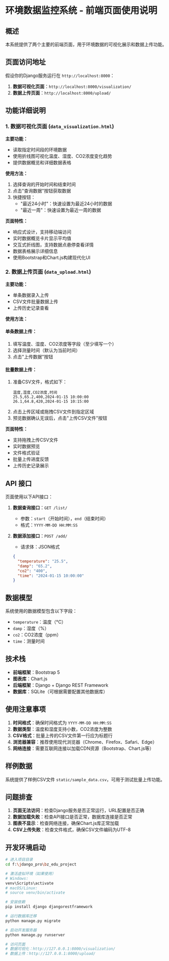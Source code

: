 # 环境数据监控系统 - 前端页面使用说明

## 概述

本系统提供了两个主要的前端页面，用于环境数据的可视化展示和数据上传功能。

## 页面访问地址

假设你的Django服务运行在 `http://localhost:8000`：

1. **数据可视化页面**：`http://localhost:8000/visualization/`
2. **数据上传页面**：`http://localhost:8000/upload/`

## 功能详细说明

### 1. 数据可视化页面 (`data_visualization.html`)

**主要功能：**
- 读取指定时间段的环境数据
- 使用折线图可视化温度、湿度、CO2浓度变化趋势
- 提供数据概览和详细数据表格

**使用方法：**
1. 选择查询的开始时间和结束时间
2. 点击"查询数据"按钮获取数据
3. 快捷按钮：
   - "最近24小时"：快速设置为最近24小时的数据
   - "最近一周"：快速设置为最近一周的数据

**页面特性：**
- 响应式设计，支持移动端访问
- 实时数据概览卡片显示平均值
- 交互式折线图，支持数据点悬停查看详情
- 数据表格展示详细信息
- 使用Bootstrap和Chart.js构建现代化UI

### 2. 数据上传页面 (`data_upload.html`)

**主要功能：**
- 单条数据录入上传
- CSV文件批量数据上传
- 上传历史记录查看

**使用方法：**

#### 单条数据上传：
1. 填写温度、湿度、CO2浓度等字段（至少填写一个）
2. 选择测量时间（默认为当前时间）
3. 点击"上传数据"按钮

#### 批量数据上传：
1. 准备CSV文件，格式如下：
   ```csv
   温度,湿度,CO2浓度,时间
   25.5,65.2,400,2024-01-15 10:00:00
   26.1,64.8,420,2024-01-15 10:15:00
   ```
2. 点击上传区域或拖拽CSV文件到指定区域
3. 预览数据确认无误后，点击"上传CSV文件"按钮

**页面特性：**
- 支持拖拽上传CSV文件
- 实时数据预览
- 文件格式验证
- 批量上传进度反馈
- 上传历史记录展示

## API 接口

页面使用以下API接口：

1. **数据查询接口**：`GET /list/`
   - 参数：`start`（开始时间），`end`（结束时间）
   - 格式：`YYYY-MM-DD HH:MM:SS`

2. **数据添加接口**：`POST /add/`
   - 请求体：JSON格式
   ```json
   {
     "temperature": "25.5",
     "damp": "65.2", 
     "co2": "400",
     "time": "2024-01-15 10:00:00"
   }
   ```

## 数据模型

系统使用的数据模型包含以下字段：
- `temperature`：温度（°C）
- `damp`：湿度（%）
- `co2`：CO2浓度（ppm）
- `time`：测量时间

## 技术栈

- **前端框架**：Bootstrap 5
- **图表库**：Chart.js
- **后端框架**：Django + Django REST Framework
- **数据库**：SQLite（可根据需要配置其他数据库）

## 使用注意事项

1. **时间格式**：确保时间格式为 `YYYY-MM-DD HH:MM:SS`
2. **数据类型**：温度和湿度支持小数，CO2浓度为整数
3. **CSV格式**：批量上传的CSV文件第一行应为标题行
4. **浏览器兼容**：推荐使用现代浏览器（Chrome、Firefox、Safari、Edge）
5. **网络连接**：需要互联网连接以加载CDN资源（Bootstrap、Chart.js等）

## 样例数据

系统提供了样例CSV文件 `static/sample_data.csv`，可用于测试批量上传功能。

## 问题排查

1. **页面无法访问**：检查Django服务是否正常运行，URL配置是否正确
2. **数据加载失败**：检查API接口是否正常，数据库连接是否正常
3. **图表不显示**：检查网络连接，确保Chart.js库正常加载
4. **CSV上传失败**：检查文件格式，确保CSV文件编码为UTF-8

## 开发环境启动

```bash
# 进入项目目录
cd f:\jdango_pro\bz_edu_project

# 激活虚拟环境（如果使用）
# Windows:
venv\Scripts\activate
# macOS/Linux:
# source venv/bin/activate

# 安装依赖
pip install django djangorestframework

# 运行数据库迁移
python manage.py migrate

# 启动开发服务器
python manage.py runserver

# 访问页面
# 数据可视化：http://127.0.0.1:8000/visualization/
# 数据上传：http://127.0.0.1:8000/upload/
```
